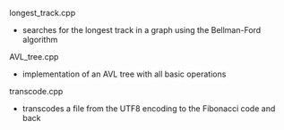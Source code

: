 longest_track.cpp
- searches for the longest track in a graph using the Bellman-Ford algorithm

AVL_tree.cpp
- implementation of an AVL tree with all basic operations

transcode.cpp
- transcodes a file from the UTF8 encoding to the Fibonacci code and back
